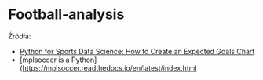 # Football-analysis


Źródła:

- [Python for Sports Data Science: How to Create an Expected Goals Chart](https://medium.com/@yogakrisanto1129/python-for-sports-data-science-how-to-create-an-expected-goals-chart-3157168a453a)
- [mplsoccer is a Python](https://mplsoccer.readthedocs.io/en/latest/index.html